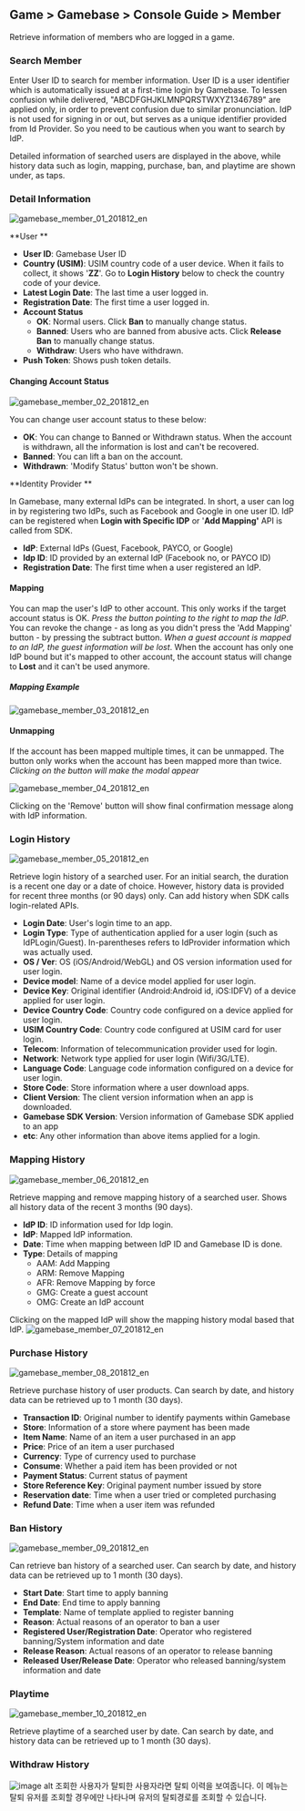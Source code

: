 ## Game > Gamebase > Console Guide > Member

Retrieve information of members who are logged in a game.


### Search Member

Enter User ID to search for member information.
User ID is a user identifier which is automatically issued at a first-time login by Gamebase. To lessen confusion while delivered, "ABCDFGHJKLMNPQRSTWXYZ1346789" are applied only, in order to prevent confusion due to similar pronunciation.
IdP is not used for signing in or out, but serves as a unique identifier provided from Id Provider. So you need to be cautious when you want to search by IdP.

Detailed information of searched users are displayed in the above, while history data such as login, mapping, purchase, ban, and playtime are shown under, as taps.



### Detail Information
![gamebase_member_01_201812_en](https://static.toastoven.net/prod_gamebase/gamebase_member_01_201812_en.png)

**User **

- **User ID**: Gamebase User ID
- **Country (USIM)**: USIM country code of a user device. When it fails to collect, it shows '**ZZ**'. Go to **Login History** below to check the country code of your device.
- **Latest Login Date**: The last time a user logged in.
- **Registration Date**: The first time a user logged in.
- **Account Status**
  - **OK**: Normal users. Click **Ban** to manually change status.
  - **Banned**: Users who are banned from abusive acts. Click **Release Ban** to manually change status.
  - **Withdraw**: Users who have withdrawn.
- **Push Token**: Shows push token details.

#### Changing Account Status
![gamebase_member_02_201812_en](https://static.toastoven.net/prod_gamebase/gamebase_member_02_201812_en.png)

You can change user account status to these below:

- **OK**: You can change to Banned or Withdrawn status. When the account is withdrawn, all the information is lost and can't be recovered. 
- **Banned**: You can lift a ban on the account.
- **Withdrawn**: 'Modify Status' button won't be shown.

**Identity Provider **

In Gamebase, many external IdPs can be integrated. In short, a user can log in by registering two IdPs, such as Facebook and Google in one user ID. IdP can be registered when **Login with Specific IDP** or '**Add Mapping'** API is called from SDK.

- **IdP**: External IdPs (Guest, Facebook, PAYCO, or Google)
- **Idp ID**: ID provided by an external IdP (Facebook no, or PAYCO ID)
- **Registration Date**: The first time when a user registered an IdP.

#### Mapping
You can map the user's IdP to other account.
This only works if the target account status is OK. 
 *Press the button pointing to the right to map the IdP*.
 You can revoke the change - as long as you didn't press the 'Add Mapping' button - by pressing the subtract button.
 *When a guest account is mapped to an IdP, the guest information will be lost*.
 When the account has only one IdP bound but it's mapped to other account, the account status will change to **Lost** and it can't be used anymore.

 ##### Mapping Example

![gamebase_member_03_201812_en](https://static.toastoven.net/prod_gamebase/gamebase_member_03_201812_en.png)

#### Unmapping
 If the account has been mapped multiple times, it can be unmapped.
The button only works when the account has been mapped more than twice.
 *Clicking on the button will make the modal appear*

![gamebase_member_04_201812_en](https://static.toastoven.net/prod_gamebase/gamebase_member_04_201812_en.png)

 Clicking on the 'Remove' button will show final confirmation message along with IdP information.

### Login History
![gamebase_member_05_201812_en](https://static.toastoven.net/prod_gamebase/gamebase_member_05_201812_en.png)

Retrieve login history of a searched user.
For an initial search, the duration is a recent one day or a date of choice. However, history data is provided for recent three months (or 90 days) only.
Can add history when SDK calls login-related APIs.

- **Login Date**: User's login time to an app.
- **Login Type**: Type of authentication applied for a user login (such as IdPLogin/Guest). In-parentheses refers to IdProvider information which was actually used.
- **OS / Ver**: OS (iOS/Android/WebGL) and OS version information used for user login.
- **Device model**: Name of a device model applied for user login.
- **Device Key**: Original identifier (Android:Android id, iOS:IDFV) of a device applied for user login.
- **Device Country Code**: Country code configured on a device applied for user login.
- **USIM Country Code**: Country code configured at USIM card for user login.
- **Telecom**: Information of telecommunication provider used for login.
- **Network**: Network type applied for user login (Wifi/3G/LTE).
- **Language Code**: Language code information configured on a device for user login.
- **Store Code**: Store information where a user download apps.
- **Client Version**: The client version information when an app is downloaded.
- **Gamebase SDK Version**: Version information of Gamebase SDK applied to an app
- **etc**: Any other information than above items applied for a login.

### Mapping History
![gamebase_member_06_201812_en](https://static.toastoven.net/prod_gamebase/gamebase_member_06_201812_en.png)

Retrieve mapping and remove mapping history of a searched user. Shows all history data of the recent 3 months (90 days).

* **IdP ID**: ID information used for Idp login.
* **IdP**: Mapped IdP information.
* **Date**: Time when mapping between IdP ID and Gamebase ID is done.
* **Type**: Details of mapping
  - AAM: Add Mapping
  - ARM: Remove Mapping
  - AFR: Remove Mapping by force
  - GMG: Create a guest account
  - OMG: Create an IdP account

Clicking on the mapped IdP will show the mapping history modal based that IdP.
![gamebase_member_07_201812_en](https://static.toastoven.net/prod_gamebase/gamebase_member_07_201812_en.png)

### Purchase History
![gamebase_member_08_201812_en](https://static.toastoven.net/prod_gamebase/gamebase_member_08_201812_en.png)

Retrieve purchase history of user products.
Can search by date, and history data can be retrieved up to 1 month (30 days).

- **Transaction ID**: Original number to identify payments within Gamebase
- **Store**: Information of a store where payment has been made
- **Item Name**: Name of an item a user purchased in an app
- **Price**: Price of an item a user purchased
- **Currency**: Type of currency used to purchase
- **Consume**: Whether a paid item has been provided or not
- **Payment Status**: Current status of payment
- **Store Reference Key**: Original payment number issued by store
- **Reservation date**: Time when a user tried or completed purchasing
- **Refund Date**: Time when a user item was refunded


### Ban History
![gamebase_member_09_201812_en](https://static.toastoven.net/prod_gamebase/gamebase_member_09_201812_en.png)

Can retrieve ban history of a searched user.
Can search by date, and history data can be retrieved up to 1 month (30 days).

- **Start Date**: Start time to apply banning
- **End Date**: End time to apply banning
- **Template**: Name of template applied to register banning
- **Reason**: Actual reasons of an operator to ban a user
- **Registered User/Registration Date**: Operator who registered banning/System information and date
- **Release Reason**: Actual reasons of an operator to release banning
- **Released User/Release Date**: Operator who released banning/system information and date

### Playtime
![gamebase_member_10_201812_en](https://static.toastoven.net/prod_gamebase/gamebase_member_10_201812_en.png)

Retrieve playtime of a searched user by date.
Can search by date, and history data can be retrieved up to 1 month (30 days).

### Withdraw History
![image alt](https://static.toastoven.net/prod_gamebase/Operators_Guide/Console_Member_WithdrawHistory1_1.1.png)
조회한 사용자가 탈퇴한 사용자라면 탈퇴 이력을 보여줍니다.
이 메뉴는 탈퇴 유저를 조회할 경우에만 나타나며 유저의 탈퇴경로를 조회할 수 있습니다.
